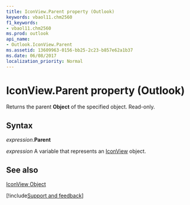 ```yaml
---
title: IconView.Parent property (Outlook)
keywords: vbaol11.chm2560
f1_keywords:
- vbaol11.chm2560
ms.prod: outlook
api_name:
- Outlook.IconView.Parent
ms.assetid: 13609963-0156-bb25-2c23-b857e62a1b37
ms.date: 06/08/2017
localization_priority: Normal
---
```



# IconView.Parent property (Outlook)

Returns the parent  **Object** of the specified object. Read-only.


## Syntax

_expression_.**Parent**

_expression_ A variable that represents an [IconView](Outlook.IconView.md) object.


## See also


[IconView Object](Outlook.IconView.md)

[!include[Support and feedback](~/includes/feedback-boilerplate.md)]